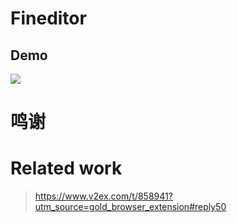 # Fineditor

## Demo
![](latest.png)

# 鸣谢



# Related work
> https://www.v2ex.com/t/858941?utm_source=gold_browser_extension#reply50

